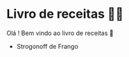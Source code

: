 # Livro de receitas :man_cook:

Olá ! Bem vindo ao livro de receitas :wave:

- Strogonoff de Frango

  